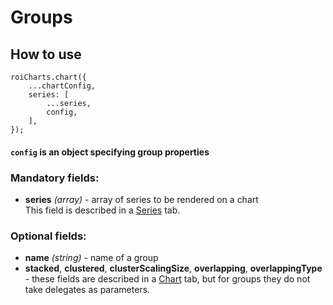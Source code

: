 # Groups

## How to use

```
roiCharts.chart({
    ...chartConfig,
    series: [
        ...series,
        config,
    ],
});
```

#### `config` is an object specifying group properties

### Mandatory fields:
- **series** _(array)_ - array of series to be rendered on a chart<br>
This field is described in a [Series](/series) tab.

### Optional fields:
- **name** _(string)_ - name of a group
- **stacked**, **clustered**, **clusterScalingSize**, **overlapping**, **overlappingType** - these fields are described in a [Chart](/chart) tab, but for groups they do not take delegates as parameters.

